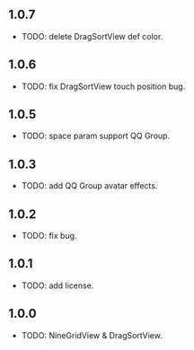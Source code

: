 ## 1.0.7

* TODO: delete DragSortView def color.

## 1.0.6

* TODO: fix DragSortView touch position bug.

## 1.0.5

* TODO: space param support QQ Group.

## 1.0.3

* TODO: add QQ Group avatar effects.

## 1.0.2

* TODO: fix bug.

## 1.0.1

* TODO: add license.

## 1.0.0

* TODO: NineGridView & DragSortView.
